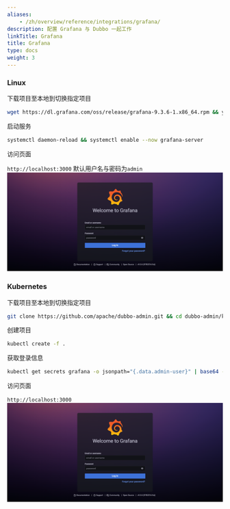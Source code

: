 ```yaml
---
aliases:
    - /zh/overview/reference/integrations/grafana/
description: 配置 Grafana 与 Dubbo 一起工作
linkTitle: Grafana
title: Grafana
type: docs
weight: 3
---
```



### Linux
下载项目至本地到切换指定项目
```bash
wget https://dl.grafana.com/oss/release/grafana-9.3.6-1.x86_64.rpm && yum install -y grafana-9.3.6-1.x86_64.rpm
```

启动服务
```bash
systemctl daemon-reload && systemctl enable --now grafana-server
```

访问页面

`http://localhost:3000` 默认用户名与密码为`admin`
![Grafana](/imgs/v3/reference/integrations/grafana.jpg)


### Kubernetes
下载项目至本地到切换指定项目
```bash
git clone https://github.com/apache/dubbo-admin.git && cd dubbo-admin/kubernetes/grafana
```

创建项目
```bash
kubectl create -f .
```

获取登录信息
```bash
kubectl get secrets grafana -o jsonpath="{.data.admin-user}" | base64 --decode ; echo && kubectl get secrets grafana -o jsonpath="{.data.admin-password}" | base64 --decode ; echo
```
访问页面

`http://localhost:3000`
![Grafana](/imgs/v3/reference/integrations/grafana.jpg)